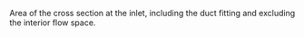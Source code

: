 ﻿Area of the cross section at the inlet, including the duct fitting and excluding the interior flow space.
